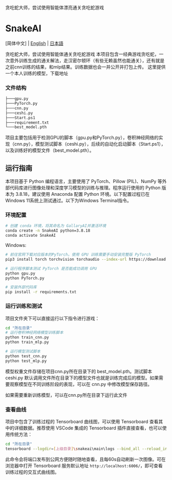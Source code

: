 贪吃蛇大师，尝试使用智能体漂亮通关贪吃蛇游戏


# SnakeAI

[简体中文] | [English](README-EN.md) | [日本語](README_JA.md)

贪吃蛇大师，尝试使用智能体通关贪吃蛇游戏
本项目包含一经典游戏贪吃蛇，一次意外训练生成的通关解法，走汉密尔顿环（有些无赖虽然也能通关），还有就是之前cnn训练的结果，和mlp结果。训练数据也会一并公开并打包上传。
这里提供一个本人训练的模型，下载地址  

### 文件结构

```bash
├───gpu.py
├───PyTorch.py
├───cnn.py
├───ceshi.py
├───Start.ps1
├───requirement.txt
└───best_model.pth
```

项目主要包括用于检测GPU的脚本（gpu.py和PyTorch.py），卷积神经网络的实现（cnn.py），模型测试脚本（ceshi.py），后续的自动化启动脚本（Start.ps1），以及训练好的模型文件（best_model.pth）。


## 运行指南

本项目基于 Python 编程语言，主要使用了 PyTorch、Pillow (PIL)、NumPy 等外部代码库进行图像处理和深度学习模型的训练与推理。程序运行使用的 Python 版本为 3.8.18，建议使用 Anaconda 配置 Python 环境。以下配置过程已在 Windows 11系统上测试通过。以下为Windows Terminal指令。


### 环境配置

```bash
# 创建 conda 环境，将其命名为 GallaryAI并激活环境
conda create -n SnakeAI python=3.8.18
conda activate SnakeAI
```


Windows:
```bash 
# 前往官网下载对应版本的PyTorch。使用 GPU 训练需要手动安装完整版 PyTorch
pip3 install torch torchvision torchaudio --index-url https://download.pytorch.org/whl/cu121

# 运行程序脚本测试 PyTorch 是否能成功调用 GPU
python gpu.py
python PyTorch.py

# 安装外部代码库
pip install -r requirements.txt
```


### 运行训练和测试

项目文件夹下可以直接运行以下指令进行游戏：

```bash
cd "所在目录"
# 运行卷积神经网络模型训练脚本
python train_cnn.py
python train_mlp.py

# 运行模型测试脚本
python test_cnn.py
python test_mlp.py
```

模型权重文件存储在项目cnn.py所在目录下的 best_model.pth。测试脚本 ceshi.py 默认调用文件所在目录下的模型文件也就是训练完成后的模型。如果需要观察模型在不同训练阶段的表现，可以在 cnn.py 中修改模型保存路径。

如果需要重新训练模型，可以在cnn.py所在目录下运行此文件


### 查看曲线

项目中包含了训练过程的 Tensorboard 曲线图，可以使用 Tensorboard 查看其中的详细数据。推荐使用 VSCode 集成的 Tensorboard 插件直接查看，也可以使用传统方法：

```bash
cd "所在目录"
tensorboard --logdir=[上级目录]\snakeai\main\logs --bind_all --reload_interval 60
```

此命令会将端口发布到公网方便随时随地查看，且每60s自动刷新一次图像。可在浏览器中打开 Tensorboard 服务默认地址 `http://localhost:6006/`，即可查看训练过程的交互式曲线图。
